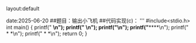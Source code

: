 layout:default

date:2025-06-20
##题目：输出小飞机
##代码实现(c)：
'''
#include<stdio.h>
int main()
{
    printf("     **\n");
    printf("     **\n");
    printf("************\n");
    printf("************\n");
    printf("    *  *\n");
    printf("    *  *\n");
    return 0;
}
